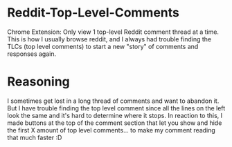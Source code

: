# Reddit-Top-Level-Comments
Chrome Extension: Only view 1 top-level Reddit comment thread at a time.
This is how I usually browse reddit, and I always had trouble finding the TLCs (top level comments) to start a new "story" of comments and responses again.
# Reasoning 
I sometimes get lost in a long thread of comments and want to abandon it. But I have trouble finding the top level comment since all the lines on the left look the same and it's hard to determine where it stops. In reaction to this, I made buttons at the top of the comment section that let you show and hide the first X amount of top level comments... to make my comment reading that much faster :D
